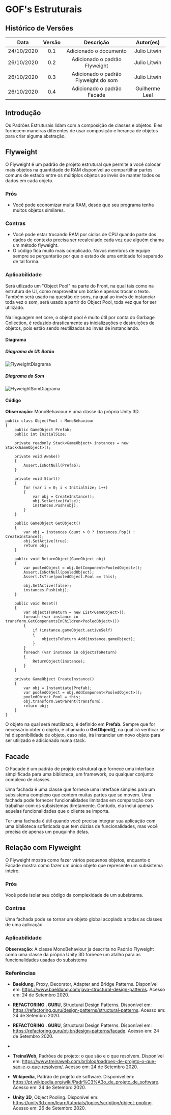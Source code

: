 # GOF's Estruturais

## Histórico de Versões

|   Data   | Versão |           Descrição           |             Autor(es)              |
|:--------:|:------:|:-----------------------------:|:----------------------------------:|
| 24/10/2020 | 0.1 | Adicionado o documento | Julio Litwin |
| 26/10/2020 | 0.2 | Adicionado o padrão Flyweight | Julio Litwin |
| 26/10/2020 | 0.3 | Adicionado o padrão Flyweight do som | Julio Litwin |
| 26/10/2020 | 0.4 | Adicionado o padrão Facade | Guilherme Leal |

## Introdução

Os Padrões Estruturais lidam com a composição de classes e objetos. Eles fornecem maneiras diferentes de usar composição e herança de objetos para criar alguma abstração.

## Flyweight
O Flyweight é um padrão de projeto estrutural que permite a você colocar mais objetos na quantidade de RAM disponível ao compartilhar partes comuns de estado entre os múltiplos objetos ao invés de manter todos os dados em cada objeto.

### Prós
- Você pode economizar muita RAM, desde que seu programa tenha muitos objetos similares.

### Contras
- Você pode estar trocando RAM por ciclos de CPU quando parte dos dados de contexto precisa ser recalculado cada vez que alguém chama um método flyweight.
- O código fica muito mais complicado. Novos membros de equipe sempre se perguntarão por que o estado de uma entidade foi separado de tal forma.

### Aplicabilidade
Será utlizado um "Object Pool" na parte do Front, na qual tais como na estrutura de UI, como reaproveitar um botão e apenas trocar o texto. Também será usado na questão de sons, na qual ao invés de instanciar toda vez o som, será usado a partir do Object Pool, toda vez que for ser utilizado.

Na linguagem net core, o object pool é muito útil por conta do Garbage Collection, é reduzido drasticamente as inicializações e destruições de objetos, pois estão sendo reutilizados ao invés de instanciando. 

#### Diagrama

##### Diagrama de UI: Botão
![FlyweightDiagrama](../img/diagramas/flyweight_ui_button.png)


##### Diagrama do Som
![FlyweightSomDiagrama](../img/diagramas/flyweight_som.png)

#### Código

**Observação**: MonoBehaviour é uma classe da própria Unity 3D.

```
public class ObjectPool : MonoBehaviour
{
    public GameObject Prefab;
    public int InitialSize;

    private readonly Stack<GameObject> instances = new Stack<GameObject>();

    private void Awake()
    {
        Assert.IsNotNull(Prefab);
    }

    private void Start()
    {
        for (var i = 0; i < InitialSize; i++)
        {
            var obj = CreateInstance();
            obj.SetActive(false);
            instances.Push(obj);
        }
    }

    public GameObject GetObject()
    {
        var obj = instances.Count > 0 ? instances.Pop() : CreateInstance();
        obj.SetActive(true);
        return obj;
    }

    public void ReturnObject(GameObject obj)
    {
        var pooledObject = obj.GetComponent<PooledObject>();
        Assert.IsNotNull(pooledObject);
        Assert.IsTrue(pooledObject.Pool == this);

        obj.SetActive(false);
        instances.Push(obj);
    }

    public void Reset()
    {
        var objectsToReturn = new List<GameObject>();
        foreach (var instance in transform.GetComponentsInChildren<PooledObject>())
        {
            if (instance.gameObject.activeSelf)
            {
                objectsToReturn.Add(instance.gameObject);
            }
        }
        foreach (var instance in objectsToReturn)
        {
            ReturnObject(instance);
        }
    }

    private GameObject CreateInstance()
    {
        var obj = Instantiate(Prefab);
        var pooledObject = obj.AddComponent<PooledObject>();
        pooledObject.Pool = this;
        obj.transform.SetParent(transform);
        return obj;
    }
}
```

O objeto na qual será reutilizado, é definido em **Prefab**. Sempre que for necessário obter o objeto, é chamado o **GetObject()**, na qual irá verificar se há disponibilidade de objeto, caso não, irá instanciar um novo objeto para ser utilizado e adicionado numa stack.


##  Facade
O Facade é um padrão de projeto estrutural que fornece uma interface simplificada para uma biblioteca, um framework, ou qualquer conjunto complexo de classes.

Uma fachada é uma classe que fornece uma interface simples para um subsistema complexo que contém muitas partes que se movem. Uma fachada pode fornecer funcionalidades limitadas em comparação com trabalhar com os subsistemas diretamente. Contudo, ela inclui apenas aquelas funcionalidades que o cliente se importa.

Ter uma fachada é útil quando você precisa integrar sua aplicação com uma biblioteca sofisticada que tem dúzias de funcionalidades, mas você precisa de apenas um pouquinho delas.

## Relação com Flyweight

O Flyweight mostra como fazer vários pequenos objetos, enquanto o Facade mostra como fazer um único objeto que represente um subsistema inteiro.

### Prós

Você pode isolar seu código da complexidade de um subsistema.

### Contras

Uma fachada pode se tornar um objeto global acoplado a todas as classes de uma aplicação.

### Aplicabilidade

**Observação**: A classe MonoBehaviour ja descrita no Padrão Flyweight como uma classe da própria Unity 3D fornece um atalho para as funcionalidades usadas do subsistema

### Referências

- **Baeldung**, Proxy, Decorator, Adapter and Bridge Patterns. Disponível em: <https://www.baeldung.com/java-structural-design-patterns>. Acesso em: 24 de Setembro 2020.

- **REFACTORING . GURU**, Structural Design Patterns. Disponível em: <https://refactoring.guru/design-patterns/structural-patterns>. Acesso em: 24 de Setembro 2020.

- **REFACTORING . GURU**, Structural Design Patterns. Disponível em: <https://refactoring.guru/pt-br/design-patterns/facade>. Acesso em: 24 de Setembro 2020.
- 
- **TreinaWeb**, Padrões de projeto: o que são e o que resolvem. Disponível em: <https://www.treinaweb.com.br/blog/padroes-de-projeto-o-que-sao-e-o-que-resolvem/>. Acesso em: 24 de Setembro 2020.

- **Wikipedia**, Padrão de projeto de software. Disponível em: <https://pt.wikipedia.org/wiki/Padr%C3%A3o_de_projeto_de_software>. Acesso em: 24 de Setembro 2020.

- **Unity 3D**, Object Pooling. Disponível em: <https://unity3d.com/learn/tutorials/topics/scripting/object-pooling>. Acesso em: 26 de Setembro 2020.